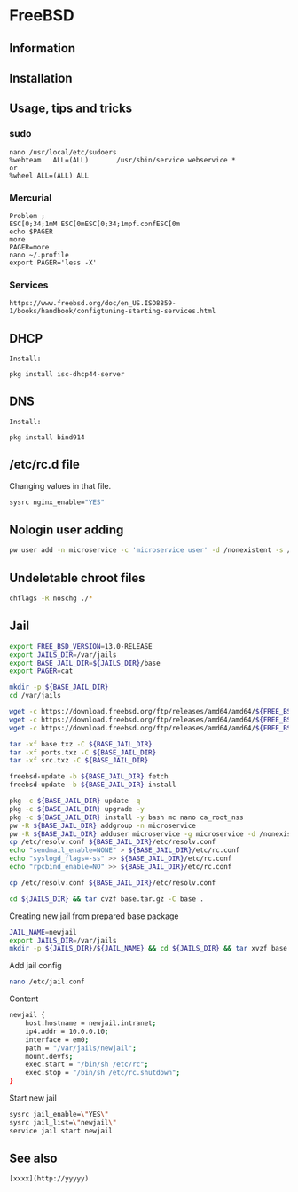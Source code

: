 # FreeBSD

## Information

## Installation

## Usage, tips and tricks

### sudo

    nano /usr/local/etc/sudoers
    %webteam   ALL=(ALL)       /usr/sbin/service webservice *
    or
    %wheel ALL=(ALL) ALL

### Mercurial

    Problem ;
    ESC[0;34;1mM ESC[0mESC[0;34;1mpf.confESC[0m
    echo $PAGER
	more
    PAGER=more
    nano ~/.profile
    export PAGER='less -X'

### Services

    https://www.freebsd.org/doc/en_US.ISO8859-1/books/handbook/configtuning-starting-services.html

## DHCP

    Install:

    pkg install isc-dhcp44-server

## DNS

    Install:

    pkg install bind914

## /etc/rc.d file

Changing values in that file.

```bash
sysrc nginx_enable="YES"
```

## Nologin user adding

```bash
pw user add -n microservice -c 'microservice user' -d /nonexistent -s /usr/sbin/nologin
```

## Undeletable chroot files

```bash
chflags -R noschg ./*
```

## Jail

```bash
export FREE_BSD_VERSION=13.0-RELEASE
export JAILS_DIR=/var/jails
export BASE_JAIL_DIR=${JAILS_DIR}/base
export PAGER=cat

mkdir -p ${BASE_JAIL_DIR}
cd /var/jails

wget -c https://download.freebsd.org/ftp/releases/amd64/amd64/${FREE_BSD_VERSION}/base.txz
wget -c https://download.freebsd.org/ftp/releases/amd64/amd64/${FREE_BSD_VERSION}/ports.txz
wget -c https://download.freebsd.org/ftp/releases/amd64/amd64/${FREE_BSD_VERSION}/src.txz

tar -xf base.txz -C ${BASE_JAIL_DIR}
tar -xf ports.txz -C ${BASE_JAIL_DIR}
tar -xf src.txz -C ${BASE_JAIL_DIR}

freebsd-update -b ${BASE_JAIL_DIR} fetch
freebsd-update -b ${BASE_JAIL_DIR} install

pkg -c ${BASE_JAIL_DIR} update -q
pkg -c ${BASE_JAIL_DIR} upgrade -y
pkg -c ${BASE_JAIL_DIR} install -y bash mc nano ca_root_nss
pw -R ${BASE_JAIL_DIR} addgroup -n microservice
pw -R ${BASE_JAIL_DIR} adduser microservice -g microservice -d /nonexistent -s /usr/sbin/nologin -c "Microserice nologin user"
cp /etc/resolv.conf ${BASE_JAIL_DIR}/etc/resolv.conf
echo "sendmail_enable=NONE" > ${BASE_JAIL_DIR}/etc/rc.conf
echo "syslogd_flags=-ss" >> ${BASE_JAIL_DIR}/etc/rc.conf
echo "rpcbind_enable=NO" >> ${BASE_JAIL_DIR}/etc/rc.conf

cp /etc/resolv.conf ${BASE_JAIL_DIR}/etc/resolv.conf

cd ${JAILS_DIR} && tar cvzf base.tar.gz -C base .
```

Creating new jail from prepared base package

```bash
JAIL_NAME=newjail
export JAILS_DIR=/var/jails
mkdir -p ${JAILS_DIR}/${JAIL_NAME} && cd ${JAILS_DIR} && tar xvzf base.tar.gz -C ${JAILS_DIR}/${JAIL_NAME}
```

Add jail config

```bash
nano /etc/jail.conf
```

Content

```bash
newjail {
    host.hostname = newjail.intranet;
    ip4.addr = 10.0.0.10;
    interface = em0;
    path = "/var/jails/newjail";
    mount.devfs;
    exec.start = "/bin/sh /etc/rc";
    exec.stop = "/bin/sh /etc/rc.shutdown";
}
```

Start new jail

```bash
sysrc jail_enable=\"YES\"
sysrc jail_list=\"newjail\"
service jail start newjail
```

## See also

    [xxxx](http://yyyyy)
